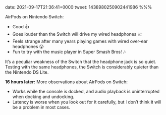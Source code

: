date: 2021-09-17T21:36:41+0000
tweet: 1438980250902441986
%%%

AirPods on Nintendo Switch:

- Good 👍
- Goes louder than the Switch will drive my wired headphones 📈
- Feels strange after many years playing games with wired over-ear headphones 😮
- Fun to try with the music player in Super Smash Bros! 🎶

It’s a peculiar weakness of the Switch that the headphone jack is so quiet. Testing with the same headphones, the Switch is considerably quieter than the Nintendo DS Lite.

**16 hours later:** More observations about AirPods on Switch:

- Works while the console is docked, and audio playback is uninterrupted when docking and undocking.
- Latency is worse when you look out for it carefully, but I don’t think it will be a problem in most cases.
